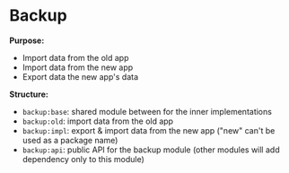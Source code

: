 # Backup

**Purpose:**
- Import data from the old app
- Import data from the new app
- Export data the new app's data

**Structure:**
- `backup:base`: shared module between for the inner implementations
- `backup:old`: import data from the old app
- `backup:impl`: export & import data from the new app ("new" can't be used as a package name)
- `backup:api`: public API for the backup module (other modules will add dependency only to this module)